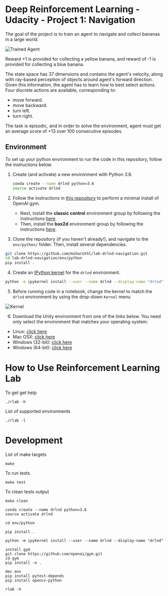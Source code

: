 [//]: # (Image References)

[image1]: https://user-images.githubusercontent.com/10624937/42135619-d90f2f28-7d12-11e8-8823-82b970a54d7e.gif "Trained Agent"
[image2]: https://user-images.githubusercontent.com/10624937/42386929-76f671f0-8106-11e8-9376-f17da2ae852e.png "Kernel"

# Deep Reinforcement Learning - Udacity - Project 1: Navigation

The goal of the project is to train an agent to navigate and collect bananas in a large world.

![Trained Agent][image1]

Reward +1 is provided for collecting a yellow banana, and reward of -1 is provided for collecting a blue banana.

The state space has 37 dimensions and contains the agent's velocity, along with ray-based perception of objects around
agent's forward direction. Given this information, the agent has to learn how to best select actions. 
Four discrete actions are available, corresponding to:

* move forward.
* move backward.
* turn left.
* turn right.

The task is episodic, and in order to solve the environment, agent must get an average score of +13 over 100
consecutive episodes.

## Environment

To set up your python environment to run the code in this repository, follow the instructions below.

1. Create (and activate) a new environment with Python 3.6.

	```bash
	conda create --name drlnd python=3.6
	source activate drlnd
	```
	
2. Follow the instructions in [this repository](https://github.com/openai/gym) to perform a minimal install of OpenAI gym.  
	- Next, install the **classic control** environment group by following the instructions [here](https://github.com/openai/gym#classic-control).
	- Then, install the **box2d** environment group by following the instructions [here](https://github.com/openai/gym#box2d).
	
3. Clone the repository (if you haven't already!), and navigate to the `env/python/` folder.  Then, install several dependencies.
```bash
git clone https://github.com/miharothl/lab-drlnd-navigation.git
cd lab-drlnd-navigation/env/python
pip install .
```

4. Create an [IPython kernel](http://ipython.readthedocs.io/en/stable/install/kernel_install.html) for the `drlnd` environment.  
```bash
python -m ipykernel install --user --name drlnd --display-name "drlnd"
```

5. Before running code in a notebook, change the kernel to match the `drlnd` environment by using the drop-down `Kernel` menu. 

![Kernel][image2]

6. Download the Unity environment from one of the links below.  You need only select the environment that matches your operating system:
  - Linux: [click here](https://s3-us-west-1.amazonaws.com/udacity-drlnd/P1/Banana/Banana_Linux.zip)
  - Mac OSX: [click here](https://s3-us-west-1.amazonaws.com/udacity-drlnd/P1/Banana/Banana.app.zip)
  - Windows (32-bit): [click here](https://s3-us-west-1.amazonaws.com/udacity-drlnd/P1/Banana/Banana_Windows_x86.zip)
  - Windows (64-bit): [click here](https://s3-us-west-1.amazonaws.com/udacity-drlnd/P1/Banana/Banana_Windows_x86_64.zip)
    
# How to Use Reinforcement Learning Lab

To get get help 
```
./rlab -h
```
List of supported environments
```
./rlab -l
```

# Development

List of make targets
```
make
```

To run tests
```
make test
```

To clean tests output
```
make clean 
```







```
conda create --name drlnd python=3.6
source activate drlnd

cd env/python

pip install .

python -m ipykernel install --user --name drlnd --display-name "drlnd"

install gym
git clone https://github.com/openai/gym.git
cd gym
pip install -e .

dev env
pip install pytest-depends
pip install opencv-python

rlab -h
```
